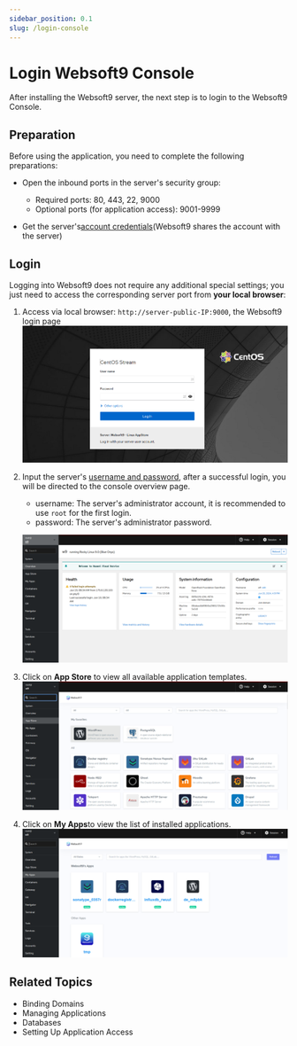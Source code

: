 ```yaml
---
sidebar_position: 0.1
slug: /login-console
---
```


# Login Websoft9 Console

After installing the Websoft9 server, the next step is to login to the Websoft9 Console.

## Preparation

Before using the application, you need to complete the following preparations:  

- Open the inbound ports in the server's security group:

   - Required ports: 80, 443, 22, 9000
   - Optional ports (for application access): 9001-9999

- Get the server's[account credentials](./credentials)(Websoft9 shares the account with the server)

## Login

Logging into Websoft9 does not require any additional special settings; you just need to access the corresponding server port from **your local browser**:    

1. Access via local browser: `http://server-public-IP:9000`, the Websoft9 login page
   ![Websoft9 Login page](./assets/websoft9-loginpage.png)

2. Input the server's [username and password](./credentials), after a successful login, you will be directed to the console overview page.  
 
   - username: The server's administrator account, it is recommended to use `root` for the first login. 
   - password: The server's administrator password.

   ![](./assets/websoft9-console-index.png)

3. Click on **App Store** to view all available application templates.
   ![](./assets/websoft9-appstore.png)

4. Click on **My Apps**to view the list of installed applications.
   ![](./assets/websoft9-myapps.png)

## Related Topics

- Binding Domains
- Managing Applications
- Databases
- Setting Up Application Access